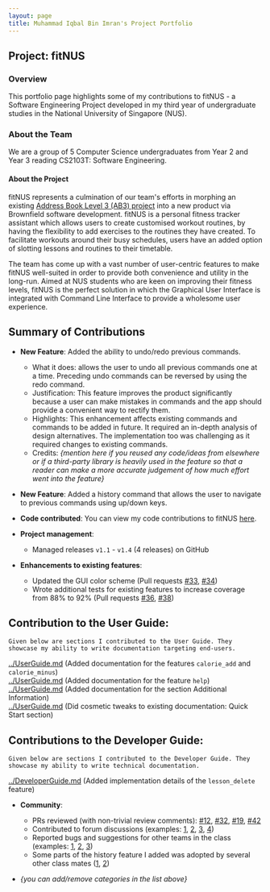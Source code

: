 ```yaml
---
layout: page
title: Muhammad Iqbal Bin Imran's Project Portfolio
---
```


## Project: fitNUS

### Overview

This portfolio page highlights some of my contributions to fitNUS - a Software Engineering Project developed in my third
year of undergraduate studies in the National University of Singapore (NUS).

### About the Team

We are a group of 5 Computer Science undergraduates from Year 2 and Year 3 reading CS2103T: Software Engineering.

#### About the Project

fitNUS represents a culmination of our team's efforts in morphing an existing [Address Book Level 3 (AB3) project](https://github.com/se-edu/addressbook-level3)
into a new product via Brownfield software development. fitNUS is a personal fitness tracker assistant which allows
users to create customised workout routines, by having the flexibility to add exercises to the routines they have
created. To facilitate workouts around their busy schedules, users have an added option of slotting lessons and routines
to their timetable.

The team has come up with a vast number of user-centric features to make fitNUS well-suited in order to provide both
convenience and utility in the long-run. Aimed at NUS students who are keen on improving their fitness levels, fitNUS is
the perfect solution in which the Graphical User Interface is integrated with Command Line Interface to provide a
wholesome user experience.

## Summary of Contributions

* **New Feature**: Added the ability to undo/redo previous commands.
  * What it does: allows the user to undo all previous commands one at a time. Preceding undo commands can be reversed by using the redo command.
  * Justification: This feature improves the product significantly because a user can make mistakes in commands and the app should provide a convenient way to rectify them.
  * Highlights: This enhancement affects existing commands and commands to be added in future. It required an in-depth analysis of design alternatives. The implementation too was challenging as it required changes to existing commands.
  * Credits: *{mention here if you reused any code/ideas from elsewhere or if a third-party library is heavily used in the feature so that a reader can make a more accurate judgement of how much effort went into the feature}*

* **New Feature**: Added a history command that allows the user to navigate to previous commands using up/down keys.

* **Code contributed**: You can view my code contributions to fitNUS [here](https://nus-cs2103-ay2021s1.github.io/tp-dashboard/#breakdown=true&search=iqbxl&sort=groupTitle&sortWithin=title&since=2020-08-14&timeframe=commit&mergegroup=&groupSelect=groupByRepos&checkedFileTypes=docs~functional-code~test-code~other).

* **Project management**:
  * Managed releases `v1.1` - `v1.4` (4 releases) on GitHub

* **Enhancements to existing features**:
  * Updated the GUI color scheme (Pull requests [\#33](), [\#34]())
  * Wrote additional tests for existing features to increase coverage from 88% to 92% (Pull requests [\#36](), [\#38]())

## Contribution to the User Guide:
    Given below are sections I contributed to the User Guide. They showcase my ability to write documentation targeting end-users.

[../UserGuide.md](https://github.com/AY2021S1-CS2103T-T09-2/tp/blob/master/docs/UserGuide.md#46-calorie) (Added documentation for the features `calorie_add` and `calorie_minus`)<br/>
[../UserGuide.md](https://github.com/AY2021S1-CS2103T-T09-2/tp/blob/master/docs/UserGuide.md#471-help-help) (Added documentation for the feature `help`)<br/>
[../UserGuide.md](https://github.com/AY2021S1-CS2103T-T09-2/tp/blob/master/docs/UserGuide.md#2-additional-information) (Added documentation for the section Additional Information)<br/>
[../UserGuide.md](https://github.com/AY2021S1-CS2103T-T09-2/tp/blob/master/docs/UserGuide.md#3-quick-start) (Did cosmetic tweaks to existing documentation: Quick Start section)

## Contributions to the Developer Guide:
    Given below are sections I contributed to the Developer Guide. They showcase my ability to write technical documentation.

[../DeveloperGuide.md](https://github.com/AY2021S1-CS2103T-T09-2/tp/blob/master/docs/DeveloperGuide.md#delete-lesson) (Added implementation details of the `lesson_delete` feature)<br/>

* **Community**:
  * PRs reviewed (with non-trivial review comments): [\#12](), [\#32](), [\#19](), [\#42]()
  * Contributed to forum discussions (examples: [1](), [2](), [3](), [4]())
  * Reported bugs and suggestions for other teams in the class (examples: [1](), [2](), [3]())
  * Some parts of the history feature I added was adopted by several other class mates ([1](), [2]())

* _{you can add/remove categories in the list above}_
